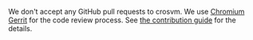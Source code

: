 We don't accept any GitHub pull requests to crosvm. We use
[Chromium Gerrit](https://chromium-review.googlesource.com/) for the code review
process. See
[the contribution guide](https://google.github.io/crosvm/contributing.html) for
the details.
